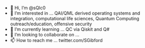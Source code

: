 - 👋 Hi, I’m @sQlc0
- 👀 I’m interested in ...
                            QAI/QML derived operating systems and integration, computational life sciences,  Quantum Computing outreach/education, offensive security 
- 🌱 I’m currently learning ...
                            QC via Qiskit and Q#
- 💞️ I’m looking to collaborate on ...
- 📫 How to reach me ...
                            twitter.com/SGibford

<!---
sQlc0/sQlc0 is a ✨ special ✨ repository because its `README.md` (this file) appears on your GitHub profile.
You can click the Preview link to take a look at your changes.
--->
